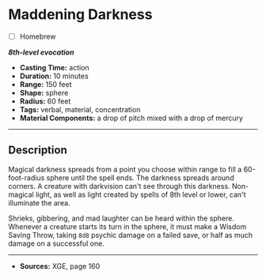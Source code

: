 # Maddening Darkness
- [ ] Homebrew

***8th-level evocation***
- **Casting Time:** action
- **Duration:** 10 minutes
- **Range:** 150 feet
- **Shape:** sphere
- **Radius:** 60 feet
- **Tags:** verbal, material, concentration
- **Material Components:** a drop of pitch mixed with a drop of mercury

---

## Description
Magical darkness spreads from a point you choose within range to fill a 60-foot-radius sphere until the spell ends.
The darkness spreads around corners.
A creature with darkvision can't see through this darkness.
Non-magical light, as well as light created by spells of 8th level or lower, can't illuminate the area.

Shrieks, gibbering, and mad laughter can be heard within the sphere.
Whenever a creature starts its turn in the sphere, it must make a Wisdom Saving Throw, taking `8d8` psychic damage on a failed save, or half as much damage on a successful one.

---

- **Sources:** XGE, page 160
